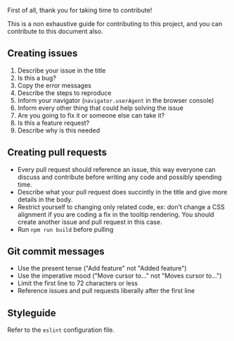 First of all, thank you for taking time to contribute!

This is a non exhaustive guide for contributing to this project, and you can contribute to this document also.

## Creating issues

1. Describe your issue in the title
2. Is this a bug?
  2. Copy the error messages
  2. Describe the steps to reproduce
  2. Inform your navigator (`navigator.userAgent` in the browser console)
  2. Inform every other thing that could help solving the issue
  2. Are you going to fix it or someone else can take it?
3. Is this a feature request?
  3. Describe why is this needed

## Creating pull requests

- Every pull request should reference an issue, this way everyone can discuss and contribute before writing any code and possibly spending time.
- Describe what your pull request does succintly in the title and give more details in the body.
- Restrict yourself to changing only related code, ex: don't change a CSS alignment if you are coding a fix in the tooltip rendering. You should create another issue and pull request in this case.
- Run `npm run build` before pulling

## Git commit messages

- Use the present tense ("Add feature" not "Added feature")
- Use the imperative mood ("Move cursor to..." not "Moves cursor to...")
- Limit the first line to 72 characters or less
- Reference issues and pull requests liberally after the first line

## Styleguide

Refer to the `eslint` configuration file.
